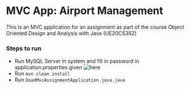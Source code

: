 # MVC App: Airport Management

This is an MVC application for an assignment as part of the course Object Oriented Design and Analysis with Java (UE20CS352)

### Steps to run
* Run MySQL Server in system and fill in password in application.properties given ![here](src/main/resources/application.properties)
* Run `mvn clean install`
* Run `OoadMvcAssignmentApplication.java.java`
